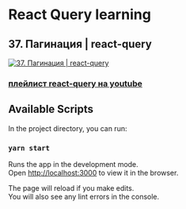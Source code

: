# React Query learning
## 37. Пагинация  | react-query

[![37. Пагинация | react-query](https://img.youtube.com/vi/NZ6rHDn5QnI/0.jpg)](https://youtu.be/NZ6rHDn5QnI)
### [плейлист react-query на youtube](https://youtube.com/playlist?list=PL5MDzsMECm45ZzoJ0F2-50aAvbbNd47_E)


## Available Scripts
In the project directory, you can run:

### `yarn start`

Runs the app in the development mode.\
Open [http://localhost:3000](http://localhost:3000) to view it in the browser.

The page will reload if you make edits.\
You will also see any lint errors in the console.

